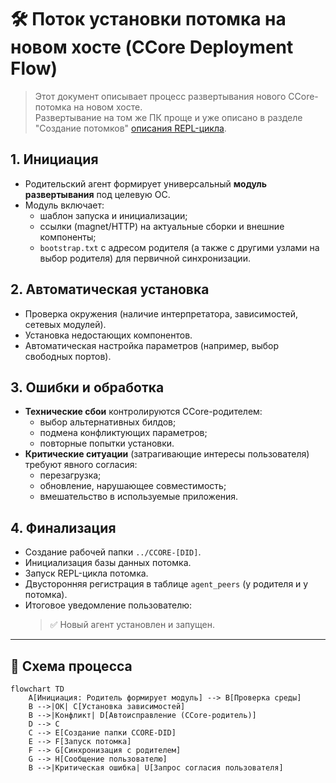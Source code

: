 # 🛠️ Поток установки потомка на новом хосте (CCore Deployment Flow)

> Этот документ описывает процесс развертывания нового CCore-потомка на новом хосте.  
> Развертывание на том же ПК проще и уже описано в разделе "Создание потомков" [описания REPL-цикла](HMP-agent-REPL-cycle.md).

## 1. Инициация
* Родительский агент формирует универсальный **модуль развертывания** под целевую ОС.
* Модуль включает:
  - шаблон запуска и инициализации;
  - ссылки (magnet/HTTP) на актуальные сборки и внешние компоненты;
  - `bootstrap.txt` с адресом родителя (а также с другими узлами на выбор родителя) для первичной синхронизации.

## 2. Автоматическая установка
* Проверка окружения (наличие интерпретатора, зависимостей, сетевых модулей).
* Установка недостающих компонентов.
* Автоматическая настройка параметров (например, выбор свободных портов).

## 3. Ошибки и обработка
* **Технические сбои** контролируются CCore-родителем:
  - выбор альтернативных билдов;
  - подмена конфликтующих параметров;
  - повторные попытки установки.
* **Критические ситуации** (затрагивающие интересы пользователя) требуют явного согласия:
  - перезагрузка;
  - обновление, нарушающее совместимость;
  - вмешательство в используемые приложения.

## 4. Финализация
* Создание рабочей папки `../CCORE-[DID]`.
* Инициализация базы данных потомка.
* Запуск REPL-цикла потомка.
* Двусторонняя регистрация в таблице `agent_peers` (у родителя и у потомка).
* Итоговое уведомление пользователю:
  > ✅ Новый агент установлен и запущен.

---

## 🔄 Схема процесса

```mermaid
flowchart TD
    A[Инициация: Родитель формирует модуль] --> B[Проверка среды]
    B -->|ОК| C[Установка зависимостей]
    B -->|Конфликт| D[Автоисправление (CCore-родитель)]
    D --> C
    C --> E[Создание папки CCORE-DID]
    E --> F[Запуск потомка]
    F --> G[Синхронизация с родителем]
    G --> H[Сообщение пользователю]
    B -->|Критическая ошибка| U[Запрос согласия пользователя]
```
